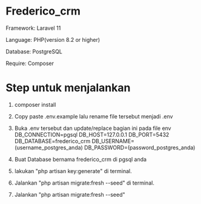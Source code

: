 # Frederico_crm

Framework: Laravel 11

Language: PHP(version 8.2 or higher)

Database: PostgreSQL

Require: Composer



# Step untuk menjalankan

1. composer install

2. Copy paste .env.example lalu rename file tersebut menjadi .env

3. Buka .env tersebut dan update/replace bagian ini pada file env
DB_CONNECTION=pgsql
DB_HOST=127.0.0.1
DB_PORT=5432
DB_DATABASE=frederico_crm
DB_USERNAME=(username_postgres_anda)
DB_PASSWORD=(password_postgres_anda)

5. Buat Database bernama frederico_crm di pgsql anda

6. lakukan "php artisan key:generate" di terminal.

7. Jalankan "php artisan migrate:fresh --seed" di terminal. 

8. Jalankan "php artisan migrate:fresh --seed"

